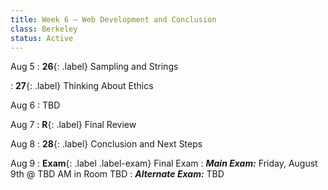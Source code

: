 ```yaml
---
title: Week 6 — Web Development and Conclusion
class: Berkeley
status: Active
---
```


Aug 5
: **26**{: .label} Sampling and Strings
  <!-- : [Slides]() &#8226; [Code](https://datahub.berkeley.edu/hub/user-redirect/git-pull?repo=https%3A%2F%2Fgithub.com%2Fdata-6-berkeley%2Fmaterials-su24&branch=main&urlpath=tree%2Fmaterials-su24%2Flectures%2Flec24%2Flec24.ipynb) -->
: **27**{: .label} Thinking About Ethics

Aug 6
: TBD

Aug 7
: **R**{: .label} Final Review
  
Aug 8
: **28**{: .label} Conclusion and Next Steps

Aug 9
: **Exam**{: .label .label-exam} Final Exam
  : ***Main Exam:*** Friday, August 9th @ TBD AM in Room TBD
  : ***Alternate Exam:*** TBD
